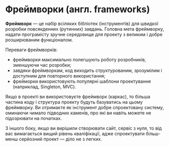 # Фреймворки (англ. frameworks)

**Фреймворк** — це набір всіляких бібліотек (інструментів) для швидкої розробки повсякденних (рутинних) завдань. Головна мета фреймворку, надати програмісту зручне середовище для проекту з великим і добре розширюваним функціоналом.

Переваги фреймворків:

* фреймворки максимально полегшують роботу розробників, зменшуючи час розробки;
* завдяки фреймворкам, код виходить структурованим, зрозумілим і доступним для повторного використання;
* фрейморки використовують популярні шаблони проектування (наприклад,  Singleton, MVC).

Якщо в проекті ви використовуєте фреймворк (каркас), то більша частина коду і структура проекту будуть базуватись на цьому фреймворку. Ви отримаєте як інструмент добре спроектовану систему, оминаючи чимало підводних каменів, про які ви навіть можете не підозрювати на початках.

З іншого боку, якщо ви вирішили створювати сайт, сервіс з нуля, то від вас вимагається вищий рівень кваліфікації, адже спроектувати більш-менш серйозний проект — діло не з легких.

